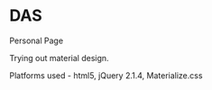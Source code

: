 # DAS
Personal Page

Trying out material design.

Platforms  used - html5, jQuery 2.1.4, Materialize.css
